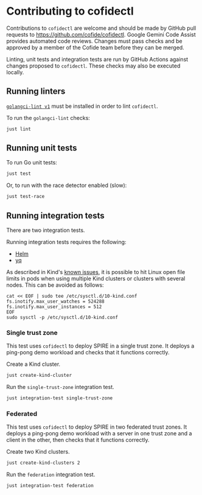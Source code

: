 # Contributing to cofidectl

Contributions to `cofidectl` are welcome and should be made by GitHub pull requests to https://github.com/cofide/cofidectl.
Google Gemini Code Assist provides automated code reviews.
Changes must pass checks and be approved by a member of the Cofide team before they can be merged.

Linting, unit tests and integration tests are run by GitHub Actions against changes proposed to `cofidectl`.
These checks may also be executed locally.

## Running linters

[`golangci-lint v1`](https://golangci-lint.run/welcome/install/#binaries) must be installed in order to lint `cofidectl`.

To run the `golangci-lint` checks:

```sh
just lint
```

## Running unit tests

To run Go unit tests:

```sh
just test
```

Or, to run with the race detector enabled (slow):

```sh
just test-race
```

## Running integration tests

There are two integration tests.

Running integration tests requires the following:

* [Helm](https://helm.sh/docs/intro/install/)
* [yq](https://github.com/mikefarah/yq)

As described in Kind's [known issues](https://kind.sigs.k8s.io/docs/user/known-issues/#pod-errors-due-to-too-many-open-files), it is possible to hit Linux open file limits in pods when using multiple Kind clusters or clusters with several nodes.
This can be avoided as follows:

```
cat << EOF | sudo tee /etc/sysctl.d/10-kind.conf
fs.inotify.max_user_watches = 524288
fs.inotify.max_user_instances = 512
EOF
sudo sysctl -p /etc/sysctl.d/10-kind.conf
```

### Single trust zone

This test uses `cofidectl` to deploy SPIRE in a single trust zone.
It deploys a ping-pong demo workload and checks that it functions correctly.

Create a Kind cluster.

```sh
just create-kind-cluster
```

Run the `single-trust-zone` integration test.

```sh
just integration-test single-trust-zone
```

### Federated

This test uses `cofidectl` to deploy SPIRE in two federated trust zones.
It deploys a ping-pong demo workload with a server in one trust zone and a client in the other, then checks that it functions correctly.

Create two Kind clusters.

```sh
just create-kind-clusters 2
```

Run the `federation` integration test.

```sh
just integration-test federation
```
